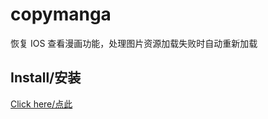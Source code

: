 # copymanga

恢复 IOS 查看漫画功能，处理图片资源加载失败时自动重新加载

## Install/安装

[Click here/点此](https://github.com/IronKinoko/userscripts/raw/dist/copymanga.user.js)
